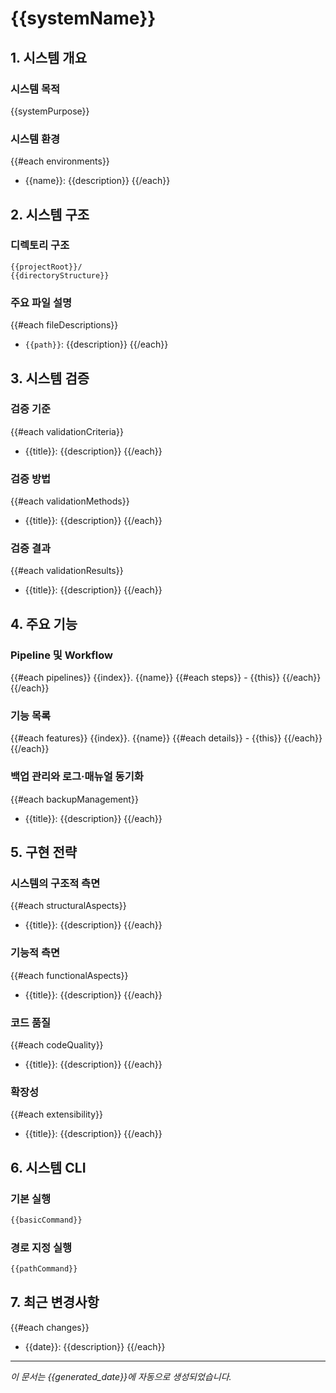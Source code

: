 # {{systemName}}

## 1. 시스템 개요

### 시스템 목적

{{systemPurpose}}

### 시스템 환경

{{#each environments}}

- {{name}}: {{description}}
  {{/each}}

## 2. 시스템 구조

### 디렉토리 구조

```
{{projectRoot}}/
{{directoryStructure}}
```

### 주요 파일 설명

{{#each fileDescriptions}}

- `{{path}}`: {{description}}
  {{/each}}

## 3. 시스템 검증

### 검증 기준

{{#each validationCriteria}}

- {{title}}: {{description}}
  {{/each}}

### 검증 방법

{{#each validationMethods}}

- {{title}}: {{description}}
  {{/each}}

### 검증 결과

{{#each validationResults}}

- {{title}}: {{description}}
  {{/each}}

## 4. 주요 기능

### Pipeline 및 Workflow

{{#each pipelines}}
{{index}}. {{name}}
{{#each steps}} - {{this}}
{{/each}}
{{/each}}

### 기능 목록

{{#each features}}
{{index}}. {{name}}
{{#each details}} - {{this}}
{{/each}}
{{/each}}

### 백업 관리와 로그·매뉴얼 동기화

{{#each backupManagement}}

- {{title}}: {{description}}
  {{/each}}

## 5. 구현 전략

### 시스템의 구조적 측면

{{#each structuralAspects}}

- {{title}}: {{description}}
  {{/each}}

### 기능적 측면

{{#each functionalAspects}}

- {{title}}: {{description}}
  {{/each}}

### 코드 품질

{{#each codeQuality}}

- {{title}}: {{description}}
  {{/each}}

### 확장성

{{#each extensibility}}

- {{title}}: {{description}}
  {{/each}}

## 6. 시스템 CLI

### 기본 실행

```bash
{{basicCommand}}
```

### 경로 지정 실행

```bash
{{pathCommand}}
```

## 7. 최근 변경사항

{{#each changes}}

- {{date}}: {{description}}
  {{/each}}

---

_이 문서는 {{generated_date}}에 자동으로 생성되었습니다._
